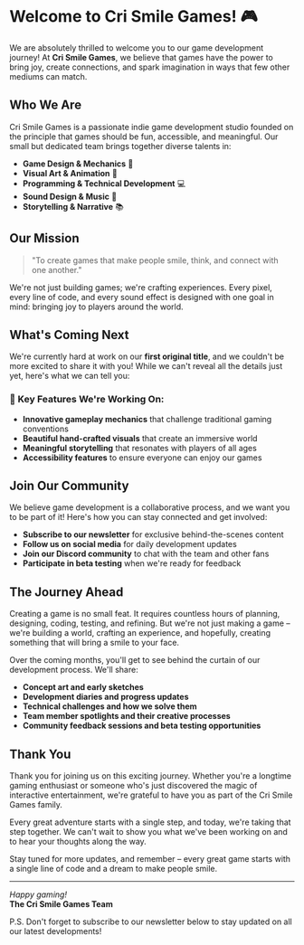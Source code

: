 # Welcome to Cri Smile Games! 🎮

We are absolutely thrilled to welcome you to our game development journey! At **Cri Smile Games**, we believe that games have the power to bring joy, create connections, and spark imagination in ways that few other mediums can match.

## Who We Are

Cri Smile Games is a passionate indie game development studio founded on the principle that games should be fun, accessible, and meaningful. Our small but dedicated team brings together diverse talents in:

- **Game Design & Mechanics** 🎲
- **Visual Art & Animation** 🎨
- **Programming & Technical Development** 💻
- **Sound Design & Music** 🎵
- **Storytelling & Narrative** 📚

## Our Mission

> "To create games that make people smile, think, and connect with one another."

We're not just building games; we're crafting experiences. Every pixel, every line of code, and every sound effect is designed with one goal in mind: bringing joy to players around the world.

## What's Coming Next

We're currently hard at work on our **first original title**, and we couldn't be more excited to share it with you! While we can't reveal all the details just yet, here's what we can tell you:

### 🌟 Key Features We're Working On:

- **Innovative gameplay mechanics** that challenge traditional gaming conventions
- **Beautiful hand-crafted visuals** that create an immersive world
- **Meaningful storytelling** that resonates with players of all ages
- **Accessibility features** to ensure everyone can enjoy our games

## Join Our Community

We believe game development is a collaborative process, and we want you to be part of it! Here's how you can stay connected and get involved:

- **Subscribe to our newsletter** for exclusive behind-the-scenes content
- **Follow us on social media** for daily development updates
- **Join our Discord community** to chat with the team and other fans
- **Participate in beta testing** when we're ready for feedback

## The Journey Ahead

Creating a game is no small feat. It requires countless hours of planning, designing, coding, testing, and refining. But we're not just making a game – we're building a world, crafting an experience, and hopefully, creating something that will bring a smile to your face.

Over the coming months, you'll get to see behind the curtain of our development process. We'll share:

- **Concept art and early sketches**
- **Development diaries and progress updates**
- **Technical challenges and how we solve them**
- **Team member spotlights and their creative processes**
- **Community feedback sessions and beta testing opportunities**

## Thank You

Thank you for joining us on this exciting journey. Whether you're a longtime gaming enthusiast or someone who's just discovered the magic of interactive entertainment, we're grateful to have you as part of the Cri Smile Games family.

Every great adventure starts with a single step, and today, we're taking that step together. We can't wait to show you what we've been working on and to hear your thoughts along the way.

Stay tuned for more updates, and remember – every great game starts with a single line of code and a dream to make people smile.

---

_Happy gaming!_  
**The Cri Smile Games Team**

P.S. Don't forget to subscribe to our newsletter below to stay updated on all our latest developments!
